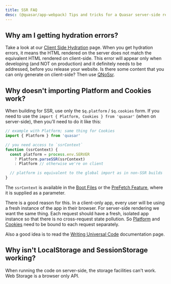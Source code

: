 ```yaml
---
title: SSR FAQ
desc: (@quasar/app-webpack) Tips and tricks for a Quasar server-side rendered app.
---
```


## Why am I getting hydration errors?
Take a look at our [Client Side Hydration](/quasar-cli-webpack/developing-ssr/client-side-hydration) page. When you get hydration errors, it means the HTML rendered on the server does not match the equivalent HTML rendered on client-side. This error will appear only when developing (and NOT on production) and it definitely needs to be addressed, before you release your website. Is there some content that you can only generate on client-side? Then use [QNoSsr](/vue-components/no-ssr).

## Why doesn't importing Platform and Cookies work?
When building for SSR, use only the `$q.platform` / `$q.cookies` form. If you need to use the `import { Platform, Cookies } from 'quasar'` (when on server-side), then you’ll need to do it like this:

```js
// example with Platform; same thing for Cookies
import { Platform } from 'quasar'

// you need access to `ssrContext`
function (ssrContext) {
  const platform = process.env.SERVER
    ? Platform.parseSSR(ssrContext)
    : Platform // otherwise we're on client

  // platform is equivalent to the global import as in non-SSR builds
}
```

The `ssrContext` is available in the [Boot Files](/quasar-cli-webpack/boot-files) or the [PreFetch Feature](/quasar-cli-webpack/prefetch-feature), where it is supplied as a parameter.

There is a good reason for this. In a client-only app, every user will be using a fresh instance of the app in their browser. For server-side rendering we want the same thing. Each request should have a fresh, isolated app instance so that there is no cross-request state pollution. So [Platform](/options/platform-detection) and [Cookies](/quasar-plugins/cookies) need to be bound to each request separately.

Also a good idea is to read the [Writing Universal Code](/quasar-cli-webpack/developing-ssr/writing-universal-code) documentation page.

## Why isn't LocalStorage and SessionStorage working?
When running the code on server-side, the storage facilities can't work. Web Storage is a browser only API.
